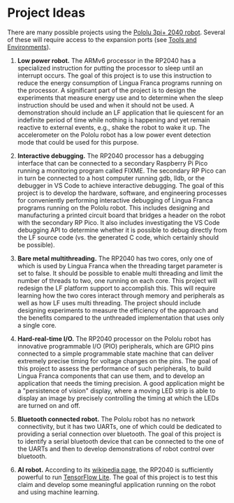 # Project Ideas

There are many possible projects using the [Pololu 3pi+ 2040 robot](https://www.pololu.com/docs/0J86).  Several of these will require access to the expansion ports (see [Tools and Environments](./Tools.md)).

1. **Low power robot.**  The ARMv6 processor in the RP2040 has a specialized instruction for putting the processor to sleep until an interrupt occurs.  The goal of this project is to use this instruction to reduce the energy consumption of Lingua Franca programs running on the processor.  A significant part of the project is to design the experiments that measure energy use and to determine when the sleep instruction should be used and when it should not be used.  A demonstration should include an LF application that lie quiescent for an indefinite period of time while nothing is happening and yet remain reactive to external events, e.g., shake the robot to wake it up.  The accelerometer on the Pololu robot has a low power event detection mode that could be used for this purpose.

2. **Interactive debugging.** The RP2040 processor has a debugging interface that can be connected to a secondary Raspberry Pi Pico running a monitoring program called FIXME.  The secondary RP Pico can in turn be connected to a host computer running gdb, lldb, or the debugger in VS Code to achieve interactive debugging.  The goal of this project is to develop the hardware, software, and engineering processes for conveniently performing interactive debugging of Lingua Franca programs running on the Pololu robot. This includes designing and manufacturing a printed circuit board that bridges a header on the robot with the secondary RP Pico. It also includes investigating the VS Code debugging API to determine whether it is possible to debug directly from the LF source code (vs. the generated C code, which certainly should be possible). 

3. **Bare metal multithreading.**  The RP2040 has two cores, only one of which is used by Lingua Franca when the threading target parameter is set to false.  It should be possible to enable multi threading and limit the number of threads to two, one running on each core.  This project will redesign the LF platform support to accomplish this.  This will require learning how the two cores interact through memory and peripherals as well as how LF uses multi threading.  The project should include designing experiments to measure the efficiency of the approach and the benefits compared to the unthreaded implementation that uses only a single core.

4. **Hard-real-time I/O.** The RP2040 processor on the Pololu robot has innovative programmable I/O (PIO) peripherals, which are GPIO pins connected to a simple programmable state machine that can deliver extremely precise timing for voltage changes on the pins. The goal of this project to assess the performance of such peripherals, to build Lingua Franca components that can use them, and to develop an application that needs the timing precision. A good application might be a "persistence of vision" display, where a moving LED strip is able to display an image by precisely controlling the timing at which the LEDs are turned on and off.

4. **Bluetooth connected robot.**  The Pololu robot has no network connectivity, but it has two UARTs, one of which could be dedicated to providing a serial connection over bluetooth. The goal of this project is to identify a serial bluetooth device that can be connected to the one of the UARTs and then to develop demonstrations of robot control over bluetooth.

5. **AI robot.**  According to its [wikipedia page](https://en.wikipedia.org/wiki/RP2040), the RP2040 is sufficiently powerful to run [TensorFlow Lite](https://en.wikipedia.org/wiki/TensorFlow#TensorFlow_Lite). The goal of this project is to test this claim and develop some meaningful application running on the robot and using machine learning.

